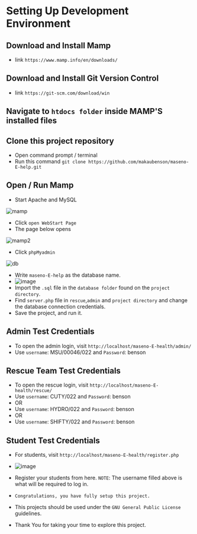 # Setting Up Development Environment

## Download and Install Mamp

- link `https://www.mamp.info/en/downloads/`

## Download and Install Git Version Control

- link `https://git-scm.com/download/win`

## Navigate to `htdocs folder` inside MAMP'S installed files

## Clone this project repository

- Open command prompt / terminal
- Run this command `git clone https://github.com/makaubenson/maseno-E-help.git`

## Open / Run Mamp

- Start Apache and MySQL

![mamp](https://user-images.githubusercontent.com/59168713/161569802-0cb6d710-33ef-427b-934b-1ec3400d1c98.png)

- Click `open WebStart Page`
- The page below opens

![mamp2](https://user-images.githubusercontent.com/59168713/161570340-1b18648d-2d0c-46e8-84f2-7af994a98699.png)

- Click `phpMyadmin`

![db](https://user-images.githubusercontent.com/59168713/161571173-9e570fe2-5e09-4602-98c5-9288ee04204b.png)

- Write `maseno-E-help` as the database name.
- ![image](https://user-images.githubusercontent.com/59168713/169878683-355d2abe-9e73-4389-b2bc-a456a889fc80.png)
- Import the `.sql` file in the `database folder` found on the `project directory`.
- Find `server.php` file in `rescue`,`admin` and `project directory` and change the database connection credentials.
- Save the project, and run it.

## Admin Test Credentials

- To open the admin login, visit `http://localhost/maseno-E-health/admin/`
- Use `username`: MSU/00046/022 and `Password`: benson

## Rescue Team Test Credentials

- To open the rescue login, visit `http://localhost/maseno-E-health/rescue/`
- Use `username`: CUTY/022 and `Password`: benson
- OR
- Use `username`: HYDRO/022 and `Password`: benson
- OR
- Use `username`: SHIFTY/022 and `Password`: benson

## Student Test Credentials

- For students, visit `http://localhost/maseno-E-health/register.php`
- ![image](https://user-images.githubusercontent.com/59168713/169881214-40c993df-eb9f-48b8-8a1d-06859e77dee9.png)
- Register your students from here. `NOTE`: The username filled above is what will be required to log in.
- `Congratulations, you have fully setup this project.`

- This projects should be used under the `GNU General Public License ` guidelines.
- Thank You for taking your time to explore this project.

